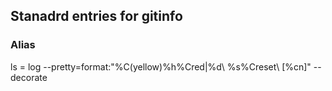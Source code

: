 ## Stanadrd entries for gitinfo

### Alias
ls = log --pretty=format:"%C(yellow)%h%Cred|%d\\ %s%Creset\\ [%cn]" --decorate


